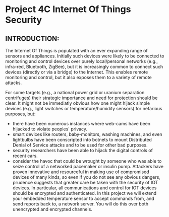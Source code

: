 # Project 4C Internet Of Things Security
## INTRODUCTION:
The Internet Of Things is populated with an ever expanding range of sensors and appliances. Initially such devices were likely to be connected to monitoring and control devices over purely local/personal networks (e.g., infra-red, Bluetooth, ZigBee), but it is increasingly common to connect such devices (directly or via a bridge) to the Internet. This enables remote monitoring and control, but it also exposes them to a variety of remote attacks.

For some targets (e.g., a national power grid or uranium separation centrifuges) their strategic importance and need for protection should be clear. It might not be immediatly obvious how one might hijack simple devices (e.g., light switches or temperature/humidity sensors) for nefarious purposes, but:

* there have been numerous instances where web-cams have been hijacked to violate peoples' privacy.
* smart devices like routers, baby-monitors, washing machines, and even lightbulbs have been conscripted into botnets to mount Distributed Denial of Service attacks and to be used for other bad purposes.
* security researchers have been able to hijack the digital controls of recent cars.
* consider the havoc that could be wrought by someone who was able to seize control of a networked pacemaker or insulin pump.
Attackers have proven innovative and resourceful in making use of compromised devices of many kinds, so even if you do not see any obvious dangers, prudence suggests that greater care be taken with the security of IOT devices. In particular, all communications and control for IOT devices should be encrypted and authenticated.
In this project we will extend your embedded temperature sensor to accept commands from, and send reports back to, a network server. You will do this over both unencrypted and encrypted channels.